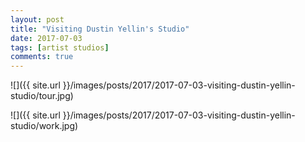 ```yaml
---
layout: post
title: "Visiting Dustin Yellin's Studio"
date: 2017-07-03
tags: [artist studios]
comments: true
---
```

![]({{ site.url }}/images/posts/2017/2017-07-03-visiting-dustin-yellin-studio/tour.jpg)

![]({{ site.url }}/images/posts/2017/2017-07-03-visiting-dustin-yellin-studio/work.jpg)


